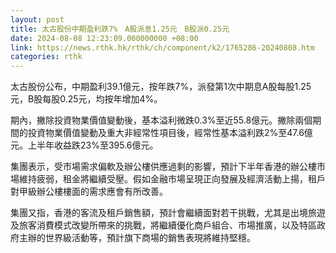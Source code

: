 ```yaml
---
layout: post
title: 太古股份中期盈利跌7%　A股派息1.25元　B股派0.25元
date: 2024-08-08 12:23:09.000000000 +08:00
link: https://news.rthk.hk/rthk/ch/component/k2/1765286-20240808.htm
categories: rthk
---
```


太古股份公布，中期盈利39.1億元，按年跌7%，派發第1次中期息A股每股1.25元，B股每股0.25元，均按年增加4%。

期內，撇除投資物業價值變動後，基本溢利微跌0.3%至近55.8億元。撇除兩個期間的投資物業價值變動及重大非經常性項目後，經常性基本溢利跌2%至47.6億元。上半年收益跌23%至395.6億元。

集團表示，受市場需求偏軟及辦公樓供應過剩的影響，預計下半年香港的辦公樓市場維持疲弱，租金將繼續受壓。假如金融市場呈現正向發展及經濟活動上揚，租戶對甲級辦公樓樓面的需求應會有所改善。

集團又指，香港的客流及租戶銷售額，預計會繼續面對若干挑戰，尤其是出境旅遊及旅客消費模式改變所帶來的挑戰，將繼續優化商戶組合、市場推廣，以及特區政府主辦的世界級活動等，預計旗下商場的銷售表現將維持堅穩。
